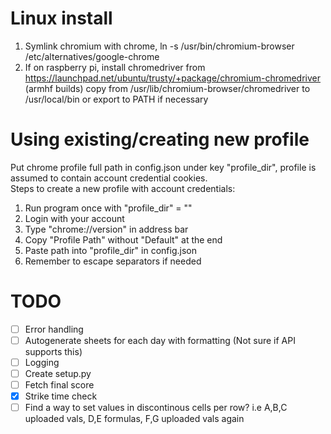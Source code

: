 # Linux install
1. Symlink chromium with chrome, ln -s /usr/bin/chromium-browser /etc/alternatives/google-chrome
2. If on raspberry pi, install chromedriver from https://launchpad.net/ubuntu/trusty/+package/chromium-chromedriver (armhf builds)
copy from /usr/lib/chromium-browser/chromedriver to /usr/local/bin or export to PATH if necessary

# Using existing/creating new profile
Put chrome profile full path in config.json under key "profile_dir", profile is assumed to contain account credential cookies.\
Steps to create a new profile with account credentials:
1. Run program once with "profile_dir" = ""
2. Login with your account
3. Type "chrome://version" in address bar
4. Copy "Profile Path" without "Default" at the end
5. Paste path into "profile_dir" in config.json
6. Remember to escape separators if needed

# TODO
- [ ] Error handling
- [ ] Autogenerate sheets for each day with formatting (Not sure if API supports this)
- [ ] Logging
- [ ] Create setup.py
- [ ] Fetch final score
- [X] Strike time check
- [ ] Find a way to set values in discontinous cells per row? i.e A,B,C uploaded vals, D,E formulas, F,G uploaded vals again